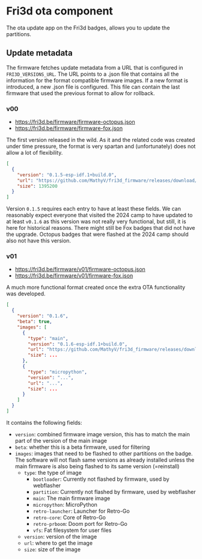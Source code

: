 # Fri3d ota component

The ota update app on the Fri3d badges, allows you to update the partitions.

## Update metadata

The firmware fetches update metadata from a URL that is configured in `FRI3D_VERSIONS_URL`. The URL points to a .json
file that contains all the information for the format compatible firmware images. If a new format is introduced, a new
.json file is configured. This file can contain the last firmware that used the previous format to allow for rollback.

### v00

* https://fri3d.be/firmware/firmware-octopus.json
* https://fri3d.be/firmware/firmware-fox.json

The first version released in the wild. As it and the related code was created under time pressure, the format is very
spartan and (unfortunately) does not allow a lot of flexibility.

```json
[
  {
    "version": "0.1.5-esp-idf.1+build.0",
    "url": "https://github.com/MathyV/fri3d_firmware/releases/download/v0.1.5/fri3d_firmware_fox.bin",
    "size": 1395200
  }
]
```

Version `0.1.5` requires each entry to have at least these fields. We can reasonably expect everyone that visited the
2024 camp to have updated to at least `v0.1.6` as this version was not really very functional, but still, it is here for
historical reasons. There might still be Fox badges that did not have the upgrade. Octopus badges that were flashed at
the 2024 camp should also not have this version.

### v01

* https://fri3d.be/firmware/v01/firmware-octopus.json
* https://fri3d.be/firmware/v01/firmware-fox.json

A much more functional format created once the extra OTA functionality was developed.

```json
[
  {
    "version": "0.1.6",
    "beta": true,
    "images": [
      {
        "type": "main",
        "version": "0.1.6-esp-idf.1+build.0",
        "url": "https://github.com/MathyV/fri3d_firmware/releases/download/v0.1.6/fri3d_firmware_fox.bin",
        "size": ...
      },
      {
        "type": "micropython",
        "version": "...",
        "url": "...",
        "size": ...
      }
    ]
  }
]
```

It contains the following fields:
* `version`: combined firmware image version, this has to match the main part of the version of the main image
* `beta`: whether this is a beta firmware, used for filtering
* `images`: images that need to be flashed to other partitions on the badge. The software will not flash same versions
    as already installed unless the main firmware is also being flashed to its same version (=reinstall)
  * `type`: the type of image
    * `bootloader`: Currently not flashed by firmware, used by webflasher
    * `partition`: Currently not flashed by firmware, used by webflasher
    * `main`: The main firmware image
    * `micropython`: MicroPython
    * `retro-launcher`: Launcher for Retro-Go
    * `retro-core`: Core of Retro-Go
    * `retro-prboom`: Doom port for Retro-Go
    * `vfs`: Fat filesystem for user files
  * `version`: version of the image
  * `url`: where to get the image
  * `size`: size of the image
